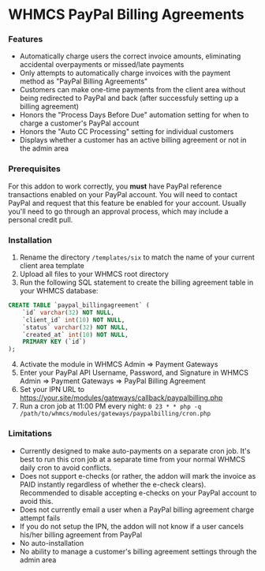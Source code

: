 # WHMCS PayPal Billing Agreements

### Features
- Automatically charge users the correct invoice amounts, eliminating accidental overpayments or missed/late payments
- Only attempts to automatically charge invoices with the payment method as "PayPal Billing Agreements"
- Customers can make one-time payments from the client area without being redirected to PayPal and back (after successfuly setting up a billing agreement)
- Honors the "Process Days Before Due" automation setting for when to charge a customer's PayPal account
- Honors the "Auto CC Processing" setting for individual customers
- Displays whether a customer has an active billing agreement or not in the admin area

### Prerequisites
For this addon to work correctly, you **must** have PayPal reference transactions enabled on your PayPal account. You will need to contact PayPal and request that this feature be enabled for your account. Usually you'll need to go through an approval process, which may include a personal credit pull.

### Installation
1. Rename the directory `/templates/six` to match the name of your current client area template
2. Upload all files to your WHMCS root directory
3. Run the following SQL statement to create the billing agreement table in your WHMCS database:
```sql
CREATE TABLE `paypal_billingagreement` (
    `id` varchar(32) NOT NULL,
    `client_id` int(10) NOT NULL,
    `status` varchar(32) NOT NULL,
    `created_at` int(10) NOT NULL,
    PRIMARY KEY (`id`)
);
```
4. Activate the module in WHMCS Admin => Payment Gateways
5. Enter your PayPal API Username, Password, and Signature in WHMCS Admin => Payment Gateways => PayPal Billing Agreement
6. Set your IPN URL to https://your.site/modules/gateways/callback/paypalbilling.php
7. Run a cron job at 11:00 PM every night:
`0 23 * * php -q /path/to/whmcs/modules/gateways/paypalbilling/cron.php`

### Limitations
- Currently designed to make auto-payments on a separate cron job. It's best to run this cron job at a separate time from your normal WHMCS daily cron to avoid conflicts.
- Does not support e-checks (or rather, the addon will mark the invoice as PAID instantly regardless of whether the e-check clears). Recommended to disable accepting e-checks on your PayPal account to avoid this.
- Does not currently email a user when a PayPal billing agreement charge attempt fails
- If you do not setup the IPN, the addon will not know if a user cancels his/her billing agreement from PayPal
- No auto-installation
- No ability to manage a customer's billing agreement settings through the admin area